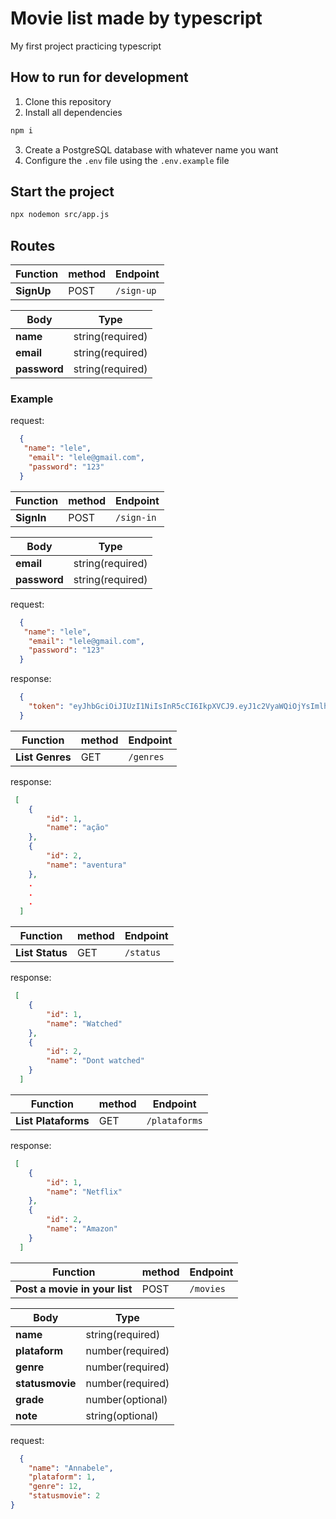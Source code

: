 # Movie list made by typescript

My first project practicing typescript


## How to run for development

1. Clone this repository
2. Install all dependencies

```bash
npm i
```

3. Create a PostgreSQL database with whatever name you want
4. Configure the `.env` file using the `.env.example` file 

## Start the project

```bash
npx nodemon src/app.js
```
## Routes

| Function        | method | Endpoint       |
| --------------| ------ | -------------- |
| **SignUp**     | POST   | `/sign-up`       |

| Body               | Type                                 |
| --------------------| ------------------------------------ |
| **name**           | string(required)                     |
| **email**           | string(required)                     |
| **password**        | string(required)                     |


### Example

request:

```json
  {
   "name": "lele",
	"email": "lele@gmail.com", 
	"password": "123"
  }
```

| Function        | method | Endpoint       |
| --------------| ------ | -------------- |
| **SignIn**     | POST   | `/sign-in`       |

| Body               | Type                                 |
| --------------------| ------------------------------------ |
| **email**           | string(required)                     |
| **password**        | string(required)                     |


request:

```json
  {
   "name": "lele",
	"email": "lele@gmail.com", 
	"password": "123"
  }
```

response:


```json
  {
   	"token": "eyJhbGciOiJIUzI1NiIsInR5cCI6IkpXVCJ9.eyJ1c2VyaWQiOjYsImlhdCI6MTY2ODEyNzYwOX0.WP4gIfMfsCNAOSvyAQFI2QPfIO52VBN5UNMOjECvx2p"
  }
```

| Function        | method | Endpoint       |
| --------------| ------ | -------------- |
| **List Genres**     | GET   | `/genres`       |

response:


```json
 [
	{
		"id": 1,
		"name": "ação"
	},
	{
		"id": 2,
		"name": "aventura"
	},
	.
	.
	.
  ]	
```

| Function        | method | Endpoint       |
| --------------| ------ | -------------- |
| **List Status**     | GET   | `/status`       |

response:


```json
 [
	{
		"id": 1,
		"name": "Watched"
	},
	{
		"id": 2,
		"name": "Dont watched"
	}
  ]	
```


| Function        | method | Endpoint       |
| --------------| ------ | -------------- |
| **List Plataforms**     | GET   | `/plataforms`       |

response:


```json
 [
	{
		"id": 1,
		"name": "Netflix"
	},
	{
		"id": 2,
		"name": "Amazon"
	}
  ]	
```


| Function        | method | Endpoint       |
| --------------| ------ | -------------- |
| **Post a movie in your list**     | POST   | `/movies`       |

| Body               | Type                                 |
| --------------------| ------------------------------------ |
| **name**           | string(required)                     |
| **plataform**        | number(required)                     |
| **genre**        | number(required)                     |
| **statusmovie**        | number(required)                     |
| **grade**        | number(optional)                     |
| **note**        | string(optional)                     |

request:

```json
  {
	"name": "Annabele",
	"plataform": 1,
	"genre": 12,
	"statusmovie": 2
}
```
